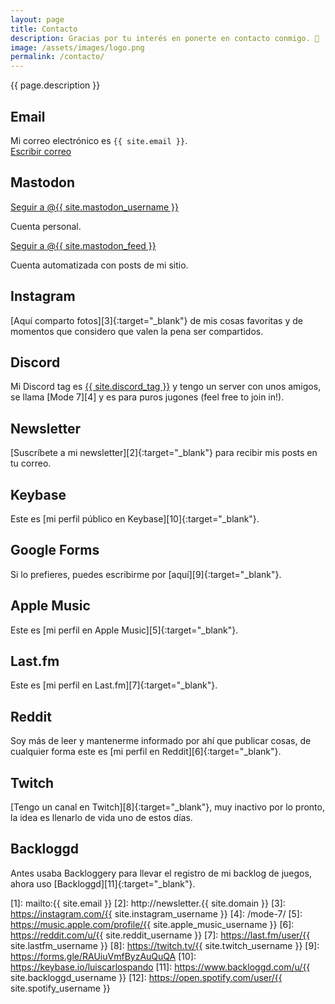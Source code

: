```yaml
---
layout: page
title: Contacto
description: Gracias por tu interés en ponerte en contacto conmigo. 🥰
image: /assets/images/logo.png
permalink: /contacto/
---
```


<p class="text-center">{{ page.description }}</p>

## <i class="fa-solid fa-envelope"></i> Email
Mi correo electrónico es <code>{{ site.email }}</code>.<br>
<a href="mailto:{{ site.email }}" class="btn btn-primary btn-sm" data-toggle="tooltip" data-placement="top" title="Escribir correo">
<i class="fa-solid fa-pen-to-square"></i> Escribir correo
</a>

## <i class="fa-brands fa-mastodon"></i> Mastodon
<a rel="me" href="https://mastodon.online/@{{ site.mastodon_username }}" class="btn btn-primary btn-sm" data-toggle="tooltip" data-placement="top" title="Seguir a @{{ site.mastodon_username }} en Mastodon" target="_blank">
<i class="fa-brands fa-mastodon"></i> Seguir a @{{ site.mastodon_username }}
</a>

Cuenta personal.

<a rel="me" href="https://hachyderm.io/@{{ site.mastodon_feed }}" class="btn btn-primary btn-sm" data-toggle="tooltip" data-placement="top" title="Seguir a @{{ site.mastodon_feed }} en Mastodon" target="_blank">
<i class="fa-brands fa-mastodon"></i> Seguir a @{{ site.mastodon_feed }}
</a>

Cuenta automatizada con posts de mi sitio.

## <i class="fa-brands fa-instagram"></i> Instagram
[Aquí comparto fotos][3]{:target="_blank"} de mis cosas favoritas y de momentos que considero que valen la pena ser compartidos.

## <i class="fa-brands fa-discord"></i> Discord
Mi Discord tag es <a href="{{ site.discord_profile }}" class="badge badge-primary" target="_blank">{{ site.discord_tag }}</a> y tengo un server con unos amigos, se llama [Mode 7][4] y es para puros jugones (feel free to join in!).

## <i class="fa-solid fa-newspaper"></i> Newsletter
[Suscríbete a mi newsletter][2]{:target="_blank"} para recibir mis posts en tu correo.

## <i class="fa-brands fa-keybase"></i> Keybase
Este es [mi perfil público en Keybase][10]{:target="_blank"}.

## <i class="fa-brands fa-google"></i> Google Forms
Si lo prefieres, puedes escribirme por [aquí][9]{:target="_blank"}.

## <i class="fa-brands fa-itunes-note"></i> Apple Music
Este es [mi perfil en Apple Music][5]{:target="_blank"}.

## <i class="fa-brands fa-lastfm"></i> Last.fm
Este es [mi perfil en Last.fm][7]{:target="_blank"}.

## <i class="fa-brands fa-reddit"></i> Reddit
Soy más de leer y mantenerme informado por ahí que publicar cosas, de cualquier forma este es [mi perfil en Reddit][6]{:target="_blank"}.

## <i class="fa-brands fa-twitch"></i> Twitch
[Tengo un canal en Twitch][8]{:target="_blank"}, muy inactivo por lo pronto, la idea es llenarlo de vida uno de estos días.

## <i class="fa-solid fa-gamepad"></i> Backloggd
Antes usaba Backloggery para llevar el registro de mi backlog de juegos, ahora uso [Backloggd][11]{:target="_blank"}.

[1]: mailto:{{ site.email }}
[2]: http://newsletter.{{ site.domain }}
[3]: https://instagram.com/{{ site.instagram_username }}
[4]: /mode-7/
[5]: https://music.apple.com/profile/{{ site.apple_music_username }}
[6]: https://reddit.com/u/{{ site.reddit_username }}
[7]: https://last.fm/user/{{ site.lastfm_username }}
[8]: https://twitch.tv/{{ site.twitch_username }}
[9]: https://forms.gle/RAUiuVmfByzAuQuQA
[10]: https://keybase.io/luiscarlospando
[11]: https://www.backloggd.com/u/{{ site.backloggd_username }}
[12]: https://open.spotify.com/user/{{ site.spotify_username }}